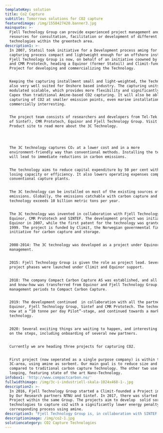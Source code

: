```yaml
---
templateKey: solution
title: Co2 Capture
subtitle: Tomorrows solutions for CO2 capture
featuredimage: /img/1558427420.banner3.jpg
mainquote: >-
  Fjell Technology Group can provide experienced project management and project
  resources for consultation, facilitation or development of different
  technologies within the greentech area.
description1: >-
  In 2007, Statoil took initiative for a Development process aming for a CO2
  capturing process compact and lightweight enough for an offshore installment.
  Fjell Technology Group is now, on behalf of an initiative coowned by Amtech
  and CMR Prototech, heading a Equinor (former Statoil) and Climit-funded
  Project for developing and commercializing the Technology.


  Keeping the capturing installment small and light-weighted, the Technology is
  also very well suited for Onshore based industry. The capturing units are
  modulated scalable, which provides more flexibility and significantly lower
  Capex than traditional Amine-based CO2 capturing. It will also be able to make
  capturing of CO2 at smaller emission points, even marine installations,
  commercially interresting.


  The project team consists of researchers and developers from Tel-Tek (now part
  of Sintef), CMR Prototech, Equinor and Fjell Technology Group. Visit the
  Product site to read more about the 3C Technology.




  The 3C technology captures CO₂ at a lower cost and in a more
  environment-friendly way than conventional methods. Installing the technology
  will lead to immediate reductions in carbon emissions.


  The technology aims to reduce capital expenditure by 50 per cent without
  losing capacity or efficiency. It also lowers operating expenses compared to
  conventional capture plants.


  The 3C technology can be installed on most of the existing sources of carbon
  emissions. Globally, the emissions catchable with carbon capture and storage
  technology exceeds 10 billion metric tons per year.


  The 3C technology was invented in collaboration with Fjell Technology Group,
  Equinor, CMR Prototech and SINTEF. The development project was initiated by
  Equinor in 2007, while the first patent for the technology was granted in
  1999. The project is funded by Climit, the Norwegian governmental financing
  initiative for carbon capture and storage.


  2008-2014: The 3C technology was developed as a project under Equinor’s
  management.


  2015: Fjell Technology Group is given the role as project lead. Several
  project phases were launched under Climit and Equinor support.


  2018: The company Compact Carbon Capture AS was established, and all the IP
  and know-how was transferred from Equinor and Fjell Technology Group
  management periods to Compact Carbon Capture.


  2019: The development continued  in collaboration with all the partners
  Equinor, Fjell Technology Group, Sintef and CMR Prototech. The technology were
  now at a “10 tonne per day Pilot”-stage, and continued towards a market ready
  technology.


  2020: Several exciting things are waiting to happen, and interesting news are
  on the steps, including onboarding of several new partners.


  Currently we are heading three projects for capturing CO2.


  First project (now seperated as a single purpose company) is within the
  3C-area, using amine as sorbent. Our main goal is to reduce size and weight
  compared to traditional carbon capture Technology. The other two use Carbonate
  looping, featuring state of the art Nano-Technology.
infobox1: 'http://www.compactcarbon.no/'
fullwidthimage: /img/3c-i-industriell-skala-1024x468-1-.jpg
description2: >-
  In 2016, Fjell Technology Group started a Climit-founded a Project initiated
  by Our Research partners NTNU and Sintef. In 2017, there was started another
  Project within the same Group. The projects aim to develop  solid sorbent
  technologies to capture co2 with a significantly lower energy penalty than a
  corresponding process using amine.
description3: "Fjell Technology Group is, in collaboration with SINTEF and NTNU in addition to the MBCL technology, developing several methods for H2 (Hydrogen) production.\r\n\n\rThe technologies are Carbon neutral, either through capturing CO2 when producing H2 from Methane, or producing H2 from already carbon neutral material. Both technologies can deliver Hydrogen as a non-emitting CO2 source of energy, and the aim is to reduce parasittic use of energy compared to electrolysis.\r\n\n\rThe technology is developed as a project delivery for Amtech AS and will later on be commercialized as a single purpose company."
descriptionimage: /img/co2-1.jpg
solutioncategory: CO2 Capture Technologies
---
```


